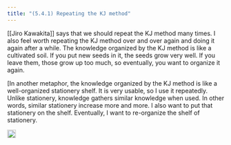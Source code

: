 ```yaml
---
title: "(5.4.1) Repeating the KJ method"
---
```


[[Jiro Kawakita]] says that we should repeat the KJ method many times. I also feel worth repeating the KJ method over and over again and doing it again after a while. The knowledge organized by the KJ method is like a cultivated soil. If you put new seeds in it, the seeds grow very well. If you leave them, those grow up too much, so eventually, you want to organize it again.

[In another metaphor, the knowledge organized by the KJ method is like a well-organized stationery shelf. It is very usable, so I use it repeatedly. Unlike stationery, knowledge gathers similar knowledge when used. In other words, similar stationery increase more and more. I also want to put that stationery on the shelf. Eventually, I want to re-organize the shelf of stationery.

<img src='https://scrapbox.io/api/pages/nishio/en/icon' alt='en.icon' height="19.5"/>